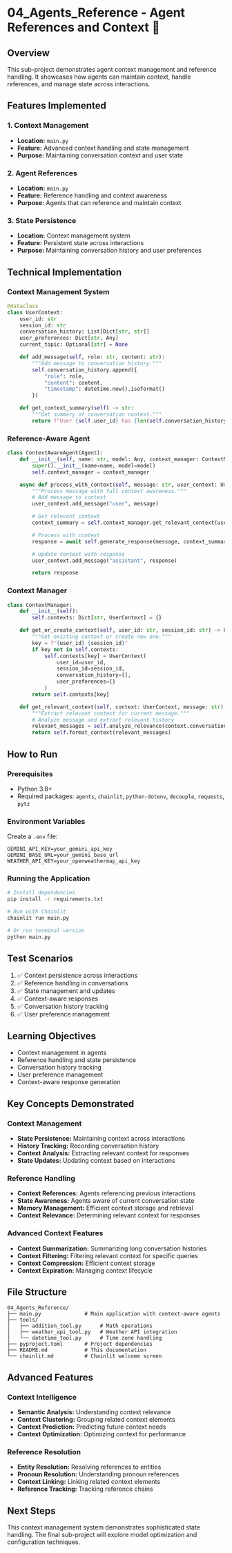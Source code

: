 # 04_Agents_Reference - Agent References and Context 🔗

## Overview

This sub-project demonstrates agent context management and reference handling. It showcases how agents can maintain context, handle references, and manage state across interactions.

## Features Implemented

### 1. Context Management

- **Location:** `main.py`
- **Feature:** Advanced context handling and state management
- **Purpose:** Maintaining conversation context and user state

### 2. Agent References

- **Location:** `main.py`
- **Feature:** Reference handling and context awareness
- **Purpose:** Agents that can reference and maintain context

### 3. State Persistence

- **Location:** Context management system
- **Feature:** Persistent state across interactions
- **Purpose:** Maintaining conversation history and user preferences

## Technical Implementation

### Context Management System

```python
@dataclass
class UserContext:
    user_id: str
    session_id: str
    conversation_history: List[Dict[str, str]]
    user_preferences: Dict[str, Any]
    current_topic: Optional[str] = None

    def add_message(self, role: str, content: str):
        """Add message to conversation history."""
        self.conversation_history.append({
            "role": role,
            "content": content,
            "timestamp": datetime.now().isoformat()
        })

    def get_context_summary(self) -> str:
        """Get summary of conversation context."""
        return f"User {self.user_id} has {len(self.conversation_history)} messages in history"
```

### Reference-Aware Agent

```python
class ContextAwareAgent(Agent):
    def __init__(self, name: str, model: Any, context_manager: ContextManager):
        super().__init__(name=name, model=model)
        self.context_manager = context_manager

    async def process_with_context(self, message: str, user_context: UserContext) -> str:
        """Process message with full context awareness."""
        # Add message to context
        user_context.add_message("user", message)

        # Get relevant context
        context_summary = self.context_manager.get_relevant_context(user_context, message)

        # Process with context
        response = await self.generate_response(message, context_summary)

        # Update context with response
        user_context.add_message("assistant", response)

        return response
```

### Context Manager

```python
class ContextManager:
    def __init__(self):
        self.contexts: Dict[str, UserContext] = {}

    def get_or_create_context(self, user_id: str, session_id: str) -> UserContext:
        """Get existing context or create new one."""
        key = f"{user_id}_{session_id}"
        if key not in self.contexts:
            self.contexts[key] = UserContext(
                user_id=user_id,
                session_id=session_id,
                conversation_history=[],
                user_preferences={}
            )
        return self.contexts[key]

    def get_relevant_context(self, context: UserContext, message: str) -> str:
        """Extract relevant context for current message."""
        # Analyze message and extract relevant history
        relevant_messages = self.analyze_relevance(context.conversation_history, message)
        return self.format_context(relevant_messages)
```

## How to Run

### Prerequisites

- Python 3.8+
- Required packages: `agents`, `chainlit`, `python-dotenv`, `decouple`, `requests`, `pytz`

### Environment Variables

Create a `.env` file:

```
GEMINI_API_KEY=your_gemini_api_key
GEMINI_BASE_URL=your_gemini_base_url
WEATHER_API_KEY=your_openweathermap_api_key
```

### Running the Application

```bash
# Install dependencies
pip install -r requirements.txt

# Run with Chainlit
chainlit run main.py

# Or run terminal version
python main.py
```

## Test Scenarios

1. ✅ Context persistence across interactions
2. ✅ Reference handling in conversations
3. ✅ State management and updates
4. ✅ Context-aware responses
5. ✅ Conversation history tracking
6. ✅ User preference management

## Learning Objectives

- Context management in agents
- Reference handling and state persistence
- Conversation history tracking
- User preference management
- Context-aware response generation

## Key Concepts Demonstrated

### Context Management

- **State Persistence:** Maintaining context across interactions
- **History Tracking:** Recording conversation history
- **Context Analysis:** Extracting relevant context for responses
- **State Updates:** Updating context based on interactions

### Reference Handling

- **Context References:** Agents referencing previous interactions
- **State Awareness:** Agents aware of current conversation state
- **Memory Management:** Efficient context storage and retrieval
- **Context Relevance:** Determining relevant context for responses

### Advanced Context Features

- **Context Summarization:** Summarizing long conversation histories
- **Context Filtering:** Filtering relevant context for specific queries
- **Context Compression:** Efficient context storage
- **Context Expiration:** Managing context lifecycle

## File Structure

```
04_Agents_Reference/
├── main.py              # Main application with context-aware agents
├── tools/
│   ├── addition_tool.py      # Math operations
│   ├── weather_api_tool.py   # Weather API integration
│   └── datetime_tool.py      # Time zone handling
├── pyproject.toml       # Project dependencies
├── README.md            # This documentation
└── chainlit.md          # Chainlit welcome screen
```

## Advanced Features

### Context Intelligence

- **Semantic Analysis:** Understanding context relevance
- **Context Clustering:** Grouping related context elements
- **Context Prediction:** Predicting future context needs
- **Context Optimization:** Optimizing context for performance

### Reference Resolution

- **Entity Resolution:** Resolving references to entities
- **Pronoun Resolution:** Understanding pronoun references
- **Context Linking:** Linking related context elements
- **Reference Tracking:** Tracking reference chains

## Next Steps

This context management system demonstrates sophisticated state handling. The final sub-project will explore model optimization and configuration techniques.

